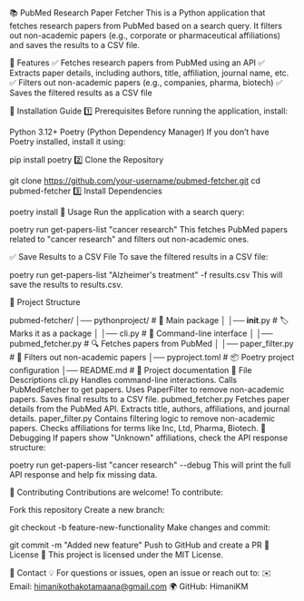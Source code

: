📚 PubMed Research Paper Fetcher
This is a Python application that fetches research papers from PubMed based on a search query.
It filters out non-academic papers (e.g., corporate or pharmaceutical affiliations) and saves the results to a CSV file.

🔹 Features
✅ Fetches research papers from PubMed using an API
✅ Extracts paper details, including authors, title, affiliation, journal name, etc.
✅ Filters out non-academic papers (e.g., companies, pharma, biotech)
✅ Saves the filtered results as a CSV file

🔹 Installation Guide
1️⃣ Prerequisites
Before running the application, install:

Python 3.12+
Poetry (Python Dependency Manager)
If you don’t have Poetry installed, install it using:

pip install poetry
2️⃣ Clone the Repository

git clone https://github.com/your-username/pubmed-fetcher.git
cd pubmed-fetcher
3️⃣ Install Dependencies

poetry install
🔹 Usage
Run the application with a search query:


poetry run get-papers-list "cancer research"
This fetches PubMed papers related to "cancer research" and filters out non-academic ones.

✅ Save Results to a CSV File
To save the filtered results in a CSV file:


poetry run get-papers-list "Alzheimer's treatment" -f results.csv
This will save the results to results.csv.

🔹 Project Structure

pubmed-fetcher/
│── pythonproject/               # 📂 Main package
│   │── __init__.py              # 🏷️ Marks it as a package
│   │── cli.py                   # 🎯 Command-line interface
│   │── pubmed_fetcher.py         # 🔍 Fetches papers from PubMed
│   │── paper_filter.py           # 🚦 Filters out non-academic papers
│── pyproject.toml                # 📦 Poetry project configuration
│── README.md                     # 📖 Project documentation
🔹 File Descriptions
cli.py
Handles command-line interactions.
Calls PubMedFetcher to get papers.
Uses PaperFilter to remove non-academic papers.
Saves final results to a CSV file.
pubmed_fetcher.py
Fetches paper details from the PubMed API.
Extracts title, authors, affiliations, and journal details.
paper_filter.py
Contains filtering logic to remove non-academic papers.
Checks affiliations for terms like Inc, Ltd, Pharma, Biotech.
🔹 Debugging
If papers show "Unknown" affiliations, check the API response structure:


poetry run get-papers-list "cancer research" --debug
This will print the full API response and help fix missing data.

🔹 Contributing
Contributions are welcome! To contribute:

Fork this repository
Create a new branch:

git checkout -b feature-new-functionality
Make changes and commit:

git commit -m "Added new feature"
Push to GitHub and create a PR
🔹 License
📜 This project is licensed under the MIT License.

🔹 Contact
💡 For questions or issues, open an issue or reach out to:
✉️ Email: himanikothakotamaana@gmail.com
🌍 GitHub: HimaniKM
